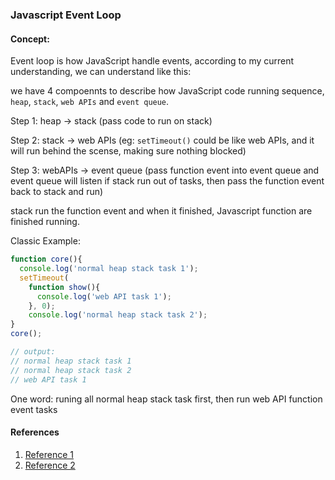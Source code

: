 ### Javascript Event Loop

#### Concept:

Event loop is how JavaScript handle events, according to my current understanding, we can understand like this:

we have 4 compoennts to describe how JavaScript code running sequence, `heap`, `stack`, `web APIs` and `event queue`.

Step 1: heap -> stack (pass code to run on stack)

Step 2: stack -> web APIs (eg: `setTimeout()` could be like web APIs, and it will run behind the scense, making sure nothing blocked)

Step 3: webAPIs -> event queue (pass function event into event queue and event queue will listen if stack run out of tasks, then pass the function event back to stack and run)

stack run the function event and when it finished, Javascript function are finished running.

Classic Example:

``` js
function core(){
  console.log('normal heap stack task 1');
  setTimeout(
    function show(){
      console.log('web API task 1');
    }, 0);
	console.log('normal heap stack task 2');
}
core();

// output:
// normal heap stack task 1
// normal heap stack task 2
// web API task 1
```

One word: runing all normal heap stack task first, then run web API function event tasks


#### References
1. <a href="https://www.youtube.com/watch?v=8aGhZQkoFbQ" target="_blank">Reference 1</a>
2. <a href="https://www.youtube.com/watch?v=XzXIMZMN9k4" target="_blank">Reference 2</a>
